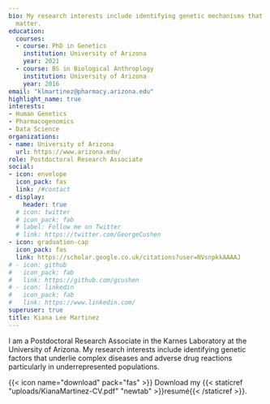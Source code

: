```yaml
---
bio: My research interests include identifying genetic mechanisms that underlie complex diseases particularly in under-served populations.
  matter.
education:
  courses:
  - course: PhD in Genetics
    institution: University of Arizona
    year: 2021
  - course: BS in Biological Anthroplogy
    institution: University of Arizona
    year: 2016
email: "klmartinez@pharmacy.arizona.edu"
highlight_name: true
interests:
- Human Genetics
- Pharmacogenomics
- Data Science
organizations:
- name: University of Arizona
  url: https://www.arizona.edu/
role: Postdoctoral Research Associate
social:
- icon: envelope
  icon_pack: fas
  link: /#contact
- display:
    header: true
  # icon: twitter
  # icon_pack: fab
  # label: Follow me on Twitter
  # link: https://twitter.com/GeorgeCushen
- icon: graduation-cap
  icon_pack: fas
  link: https://scholar.google.co.uk/citations?user=NVsnpkkAAAAJ
# - icon: github
#   icon_pack: fab
#   link: https://github.com/gcushen
# - icon: linkedin
#   icon_pack: fab
#   link: https://www.linkedin.com/
superuser: true
title: Kiana Lee Martinez
---
```


I am a Postdoctoral Research Associate in the Karnes Laboratory at the University of Arizona. My research interests include identifying genetic factors that underlie complex diseases and adverse drug reactions particularly in underrepresented populations.

{{< icon name="download" pack="fas" >}} Download my {{< staticref "uploads/KianaMartinez-CV.pdf" "newtab" >}}resumé{{< /staticref >}}.
